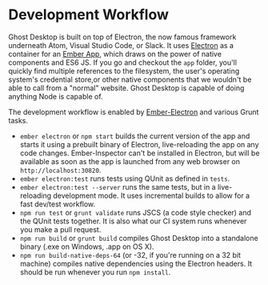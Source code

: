 # Development Workflow
Ghost Desktop is built on top of Electron, the now famous framework underneath Atom, Visual Studio Code, or Slack. It uses [Electron](http://electron.atom.io/) as a container for an [Ember App](http://emberjs.com), which draws on the power of native components and ES6 JS. If you go and checkout the `app` folder, you'll quickly find multiple references to the filesystem, the user's operating system's credential store,or other native components that we wouldn't be able to call from a "normal" website. Ghost Desktop is capable of doing anything Node is capable of. 

The development workflow is enabled by [Ember-Electron](https://github.com/felixrieseberg/ember-electron) and various Grunt tasks. 

 * `ember electron` or `npm start` builds the current version of the app and starts it using a prebuilt binary of Electron, live-reloading the app on any code changes. Ember-Inspector can't be installed in Electron, but will be available as soon as the app is launched from any web browser on `http://localhost:30820`.
 * `ember electron:test` runs tests using QUnit as defined in `tests`.
 * `ember electron:test --server` runs the same tests, but in a live-reloading development mode. It uses incremental builds to allow for a fast dev/test workflow.
 * `npm run test` or `grunt validate` runs JSCS (a code style checker) and the QUnit tests together. It is also what our CI system runs whenever you make a pull request.
 * `npm run build` or `grunt build` compiles Ghost Desktop into a standalone binary (.exe on Windows, .app on OS X).
 * `npm run build-native-deps-64` (or -32, if you're running on a 32 bit machine) compiles native dependencies using the Electron headers. It should be run whenever you run `npm install`.
